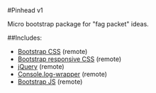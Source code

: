 #Pinhead v1

Micro bootstrap package for "fag packet" ideas.

##Includes:
+ [Bootstrap CSS](http://twitter.github.com/bootstrap/base-css.html) (remote)
+ [Bootstrap responsive CSS](http://twitter.github.com/bootstrap/scaffolding.html#responsive) (remote)
+ [jQuery](http://jquery.com/) (remote)
+ [Console.log-wrapper](https://github.com/cpatik/console.log-wrapper) (remote)
+ [Bootstrap JS](http://twitter.github.com/bootstrap/javascript.html) (remote)